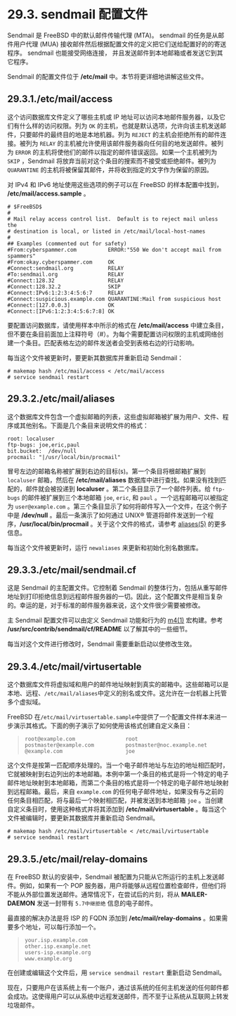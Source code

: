 # 29.3. sendmail 配置文件

Sendmail 是 FreeBSD 中的默认邮件传输代理 (MTA)。 sendmail 的任务是从邮件用户代理 (MUA) 接收邮件然后根据配置文件的定义把它们送给配置好的的寄送程序。 sendmail 也能接受网络连接， 并且发送邮件到本地邮箱或者发送它到其它程序。

Sendmail 的配置文件位于 **/etc/mail** 中。本节将更详细地讲解这些文件。

## 29.3.1./etc/mail/access

这个访问数据库文件定义了哪些主机或 IP 地址可以访问本地邮件服务器，以及它们有什么样的访问权限。列为 `OK` 的主机，也就是默认选项，允许向该主机发送邮件，只要邮件的最终目的地是本地机器。列为 `REJECT` 的主机会拒绝所有的邮件连接。被列为 `RELAY` 的主机被允许使用该邮件服务器向任何目的地发送邮件。被列为 `ERROR` 的主机将使他们的邮件以指定的邮件错误返回。如果一个主机被列为 `SKIP` ，Sendmail 将放弃当前对这个条目的搜索而不接受或拒绝邮件。被列为 `QUARANTINE` 的主机将被保留其邮件，并将收到指定的文字作为保留的原因。

对 IPv4 和 IPv6 地址使用这些选项的例子可以在 FreeBSD 的样本配置中找到， **/etc/mail/access.sample** 。

```
# $FreeBSD$
#
# Mail relay access control list.  Default is to reject mail unless the
# destination is local, or listed in /etc/mail/local-host-names
#
## Examples (commented out for safety)
#From:cyberspammer.com          ERROR:"550 We don't accept mail from spammers"
#From:okay.cyberspammer.com     OK
#Connect:sendmail.org           RELAY
#To:sendmail.org                RELAY
#Connect:128.32                 RELAY
#Connect:128.32.2               SKIP
#Connect:IPv6:1:2:3:4:5:6:7     RELAY
#Connect:suspicious.example.com QUARANTINE:Mail from suspicious host
#Connect:[127.0.0.3]            OK
#Connect:[IPv6:1:2:3:4:5:6:7:8] OK
```

要配置访问数据库，请使用样本中所示的格式在 **/etc/mail/access** 中建立条目，但不要在条目前面加上注释符号（#）。为每个需要配置访问权限的主机或网络创建一个条目。匹配表格左边的邮件发送者会受到表格右边的行动影响。

每当这个文件被更新时，要更新其数据库并重新启动 Sendmail：

```
# makemap hash /etc/mail/access < /etc/mail/access
# service sendmail restart
```

## 29.3.2./etc/mail/aliases

这个数据库文件包含一个虚拟邮箱的列表，这些虚拟邮箱被扩展为用户、文件、程序或其他别名。下面是几个条目来说明文件的格式：

```
root: localuser
ftp-bugs: joe,eric,paul
bit.bucket:  /dev/null
procmail: "|/usr/local/bin/procmail"
```

冒号左边的邮箱名称被扩展到右边的目标(s)。第一个条目将根邮箱扩展到 `localuser` 邮箱，然后在 **/etc/mail/aliases** 数据库中进行查找。如果没有找到匹配的，邮件就会被投递到 **localuser** 。第二个条目显示了一个邮件列表。给 `ftp-bugs` 的邮件被扩展到三个本地邮箱 `joe`, `eric`, 和 `paul` 。一个远程邮箱可以被指定为 `user@example.com` 。第三个条目显示了如何将邮件写入一个文件，在这个例子中是 **/dev/null** 。最后一条演示了如何通过 UNIX® 管道将邮件发送到一个程序，**/usr/local/bin/procmail** 。关于这个文件的格式，请参考 [aliases(5)](https://www.freebsd.org/cgi/man.cgi?query=aliases&sektion=5&format=html) 的更多信息。

每当这个文件被更新时，运行 `newaliases` 来更新和初始化别名数据库。

## 29.3.3./etc/mail/sendmail.cf

这是 Sendmail 的主配置文件。它控制着 Sendmail 的整体行为，包括从重写邮件地址到打印拒绝信息到远程邮件服务器的一切。因此，这个配置文件是相当复杂的。幸运的是，对于标准的邮件服务器来说，这个文件很少需要被修改。

主 Sendmail 配置文件可以由定义 Sendmail 功能和行为的 [m4(1)](https://www.freebsd.org/cgi/man.cgi?query=m4&sektion=1&format=html) 宏构建。参考 **/usr/src/contrib/sendmail/cf/README** 以了解其中的一些细节。

每当对这个文件进行修改时，Sendmail 需要重新启动以使修改生效。

## 29.3.4./etc/mail/virtusertable

这个数据库文件将虚拟域和用户的邮件地址映射到真实的邮箱中。这些邮箱可以是本地、远程、`/etc/mail/aliases`中定义的别名或文件。这允许在一台机器上托管多个虚拟域。

FreeBSD 在`/etc/mail/virtusertable.sample`中提供了一个配置文件样本来进一步演示其格式。下面的例子演示了如何使用该格式创建自定义条目：

> ```
> root@example.com                root
> postmaster@example.com          postmaster@noc.example.net
> @example.com                    joe

这个文件是按第一匹配顺序处理的。当一个电子邮件地址与左边的地址相匹配时，它就被映射到右边列出的本地邮箱。本例中第一个条目的格式是将一个特定的电子邮件地址映射到本地邮箱，而第二个条目的格式是将一个特定的电子邮件地址映射到远程邮箱。最后，来自 `example.com` 的任何电子邮件地址，如果没有与之前的任何条目相匹配，将与最后一个映射相匹配，并被发送到本地邮箱 `joe` 。当创建自定义条目时，使用这种格式并将其添加到 **/etc/mail/virtusertable** 。每当这个文件被编辑时，要更新其数据库并重新启动 Sendmail。

```
# makemap hash /etc/mail/virtusertable < /etc/mail/virtusertable
# service sendmail restart
```

## 29.3.5./etc/mail/relay-domains

在 FreeBSD 默认的安装中，Sendmail 被配置为只能从它所运行的主机上发送邮件。例如，如果有一个 POP 服务器，用户将能够从远程位置检查邮件，但他们将不能从外部位置发送邮件。通常情况下，在尝试后的片刻，将从 **MAILER-DAEMON** 发送一封带有 `5.7中继拒绝` 信息的电子邮件。

最直接的解决办法是将 ISP 的 FQDN 添加到 **/etc/mail/relay-domains** 。如果需要多个地址，可以每行添加一个。

> ```
> your.isp.example.com
> other.isp.example.net
> users-isp.example.org
> www.example.org
>```

在创建或编辑这个文件后，用 `service sendmail restart` 重新启动 Sendmail。

现在，只要用户在该系统上有一个账户，通过该系统的任何主机发送的任何邮件都会成功。这使得用户可以从系统中远程发送邮件，而不至于让系统从互联网上转发垃圾邮件。
